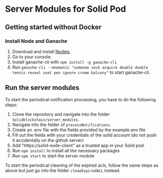 # Server Modules for Solid Pod

## Getting started without Docker

### Install Node and Ganache

1. Download and install [Nodejs](https://nodejs.org/en/download/).
2. Go to your console.
3. Install ganache-cli with `npm install -g ganache-cli`
4. Run `ganache-cli --mnemonic "someone sock acquire double double tennis reveal seat pen ignore cream balcony"` to start ganache-cli.

## Run the server modules

To start the periodical notification processing, you have to do the following steps:

1. Clone the repository and navigate into the folder `Solidblockchain/server_modules`.
2. Navigate into the folder of `processNotifications`.
3. Create an .env file with the fields provided by the example.env file
4. Fill out the fields with your credentials of the solid account (do not push it accidentally on the github server)
5. Add "https://solid-node-client" as a trusted app in your Solid pod.
6. Run `npm install` to install all the necessary packages
7. Run `npm start` to start the server module

To start the periodical cleaning of the expired acls, follow the same steps as above but just go into the folder `cleanExpiredACL` instead.
